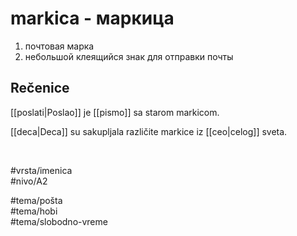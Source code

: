 # markica - маркица

1. почтовая марка  
2. небольшой клеящийся знак для отправки почты

## Rečenice

[[poslati|Poslao]] je [[pismo]] sa starom markicom.

[[deca|Deca]] su sakupljala različite markice iz [[ceo|celog]] sveta.

<br>

#vrsta/imenica  
#nivo/A2  

#tema/pošta  
#tema/hobi  
#tema/slobodno-vreme  

